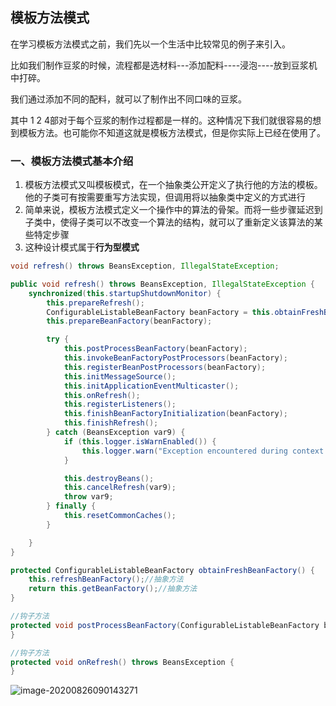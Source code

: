 ## 模板方法模式

在学习模板方法模式之前，我们先以一个生活中比较常见的例子来引入。

比如我们制作豆浆的时候，流程都是选材料---添加配料----浸泡----放到豆浆机中打碎。

我们通过添加不同的配料，就可以了制作出不同口味的豆浆。

其中 1 2 4部对于每个豆浆的制作过程都是一样的。这种情况下我们就很容易的想到模板方法。也可能你不知道这就是模板方法模式，但是你实际上已经在使用了。

### 一、模板方法模式基本介绍

1. 模板方法模式又叫模板模式，在一个抽象类公开定义了执行他的方法的模板。他的子类可有按需要重写方法实现，但调用将以抽象类中定义的方式进行
2. 简单来说，模板方法模式定义一个操作中的算法的骨架。而将一些步骤延迟到子类中，使得子类可以不改变一个算法的结构，就可以了重新定义该算法的某些特定步骤
3. 这种设计模式属于**行为型模式**

```java
void refresh() throws BeansException, IllegalStateException;
```

```java
public void refresh() throws BeansException, IllegalStateException {
    synchronized(this.startupShutdownMonitor) {
        this.prepareRefresh();
        ConfigurableListableBeanFactory beanFactory = this.obtainFreshBeanFactory();
        this.prepareBeanFactory(beanFactory);

        try {
            this.postProcessBeanFactory(beanFactory);
            this.invokeBeanFactoryPostProcessors(beanFactory);
            this.registerBeanPostProcessors(beanFactory);
            this.initMessageSource();
            this.initApplicationEventMulticaster();
            this.onRefresh();
            this.registerListeners();
            this.finishBeanFactoryInitialization(beanFactory);
            this.finishRefresh();
        } catch (BeansException var9) {
            if (this.logger.isWarnEnabled()) {
                this.logger.warn("Exception encountered during context initialization - cancelling refresh attempt: " + var9);
            }

            this.destroyBeans();
            this.cancelRefresh(var9);
            throw var9;
        } finally {
            this.resetCommonCaches();
        }

    }
}
```

```java
protected ConfigurableListableBeanFactory obtainFreshBeanFactory() {
    this.refreshBeanFactory();//抽象方法
    return this.getBeanFactory();//抽象方法
}
```

```java
//钩子方法
protected void postProcessBeanFactory(ConfigurableListableBeanFactory beanFactory) {
}
```

```java
//钩子方法
protected void onRefresh() throws BeansException {
}
```

![image-20200826090143271](\images\image-20200826090143271.png)